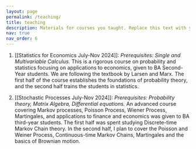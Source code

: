 ```yaml
---
layout: page
permalink: /teaching/
title: teaching
description: Materials for courses you taught. Replace this text with your description.
nav: true
nav_order: 6
---
```


1. [[Statistics for Economics July-Nov 2024]]:
 *Prerequisites: Single and Multivariable Calculus.* This is a rigorous course on probability and statistics focusing on applications to economics, given to BA Second-Year students. We are following the textbook by Larsen and Marx. The first half of the course establishes the foundations of probability theory, and the second half trains the students in statistics.
 
2. [[Stochastic Processes July-Nov 2024]]:
*Prerequisites: Probability theory, Matrix Algebra, Differential equations.* An advanced course covering Markov processes, Poisson Process, Wiener Process, Martingales, and applications to finance and economics was given to BA third-year students. The first half was spent studying Discrete-time Markov Chain theory. In the second half, I plan to cover the Poisson and Weiner Process, Continuous-time Markov Chains, Martingales and the basics of Brownian motion. 